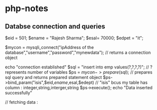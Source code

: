 # php-notes

## Databse connection and queries

$eid = 501;
$ename = "Rajesh Sharma";
$esal= 70000;
$edpet = "it";

$mycon = mysqli_connect("ipAddress of the database","username","password","mynewdata"); // returns a connection object

echo "connection established" 
$sql = "insert into emp values(?,?,?,?)"; // ? represents number of variables
$ps = $mycon -> prepare($sql); // prepares sql query and 
returns prepared statement object
$ps->bind_param("isis",$eid,$ename,$esal,$edept) // "isis" bcus my table has column : integer,string,interger,string
$ps->execute();
echo "Data inserted successfully"


// fetching data :



